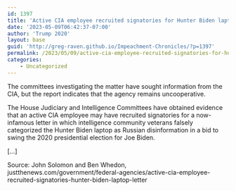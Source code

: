 ```yaml
---
id: 1397
title: 'Active CIA employee recruited signatories for Hunter Biden laptop letter, report shows'
date: '2023-05-09T06:42:37-07:00'
author: 'Trump 2020'
layout: base
guid: 'http://greg-raven.github.io/Impeachment-Chronicles/?p=1397'
permalink: /2023/05/09/active-cia-employee-recruited-signatories-for-hunter-biden-laptop-letter-report-shows/
categories:
    - Uncategorized
---
```


The committees investigating the matter have sought information from the CIA, but the report indicates that the agency remains uncooperative.

The House Judiciary and Intelligence Committees have obtained evidence that an active CIA employee may have recruited signatories for a now-infamous letter in which intelligence community veterans falsely categorized the Hunter Biden laptop as Russian disinformation in a bid to swing the 2020 presidential election for Joe Biden.

\[…\]

Source: John Solomon and Ben Whedon, justthenews.com/government/federal-agencies/active-cia-employee-recruited-signatories-hunter-biden-laptop-letter